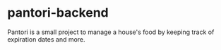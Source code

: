 # pantori-backend
Pantori is a small project to manage a house's food by keeping track of expiration dates and more.
